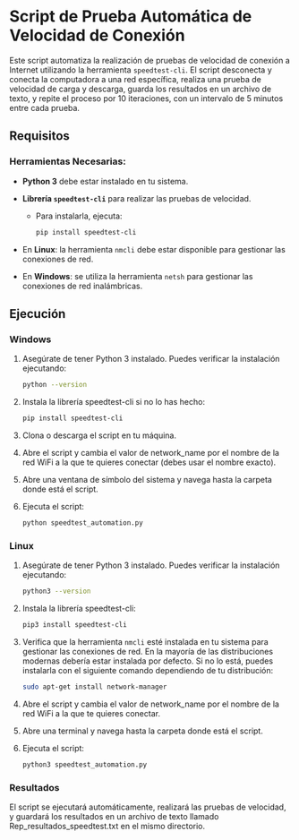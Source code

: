 # Script de Prueba Automática de Velocidad de Conexión

Este script automatiza la realización de pruebas de velocidad de conexión a Internet utilizando la herramienta `speedtest-cli`. El script desconecta y conecta la computadora a una red específica, realiza una prueba de velocidad de carga y descarga, guarda los resultados en un archivo de texto, y repite el proceso por 10 iteraciones, con un intervalo de 5 minutos entre cada prueba.

## Requisitos

### Herramientas Necesarias:

- **Python 3** debe estar instalado en tu sistema.
- **Librería `speedtest-cli`** para realizar las pruebas de velocidad.
  - Para instalarla, ejecuta:
  
    ```bash
    pip install speedtest-cli
    ```

- En **Linux**: la herramienta `nmcli` debe estar disponible para gestionar las conexiones de red.
- En **Windows**: se utiliza la herramienta `netsh` para gestionar las conexiones de red inalámbricas.

## Ejecución

### Windows

1. Asegúrate de tener Python 3 instalado. Puedes verificar la instalación ejecutando:

   ```bash
   python --version

2. Instala la librería speedtest-cli si no lo has hecho:
    ```bash
    pip install speedtest-cli

3. Clona o descarga el script en tu máquina.

4. Abre el script y cambia el valor de network_name por el nombre de la red WiFi a la que te quieres conectar (debes usar el nombre exacto).

5. Abre una ventana de símbolo del sistema y navega hasta la carpeta donde está el script.

6. Ejecuta el script:

    ```bash
    python speedtest_automation.py


### Linux
1. Asegúrate de tener Python 3 instalado. Puedes verificar la instalación ejecutando:

    ```bash
    python3 --version

2. Instala la librería speedtest-cli:

    ```bash 
    pip3 install speedtest-cli

3. Verifica que la herramienta `nmcli` esté instalada en tu sistema para gestionar las conexiones de red. En la mayoría de las distribuciones modernas debería estar instalada por defecto. Si no lo está, puedes instalarla con el siguiente comando dependiendo de tu distribución:

    ```bash
    sudo apt-get install network-manager


4. Abre el script y cambia el valor de network_name por el nombre de la red WiFi a la que te quieres conectar.

5. Abre una terminal y navega hasta la carpeta donde está el script.

6. Ejecuta el script:

    ```bash
    python3 speedtest_automation.py


### Resultados

El script se ejecutará automáticamente, realizará las pruebas de velocidad, y guardará los resultados en un archivo de texto llamado Rep_resultados_speedtest.txt en el mismo directorio.